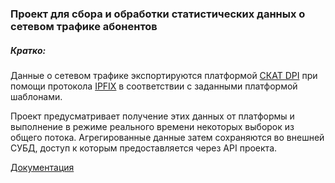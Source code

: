 ### Проект для сбора и обработки статистических данных о сетевом трафике абонентов

##### Кратко:

Данные о сетевом трафике экспортируются платформой [СКАТ DPI](https://vasexperts.ru/products/skat/ "Платформа СКАТ")
при помощи протокола [IPFIX](https://tools.ietf.org/html/rfc7011 "RFC 7011") в соответствии с заданными платформой шаблонами.
 
Проект предусматривает получение этих данных от платформы и выполнение в режиме реального времени некоторых выборок из общего потока.
Агрегированные данные затем сохраняются во внешней СУБД, доступ к которым предоставляется через API проекта.

[Документация](https://github.com/alexand84/scat-statistics/wiki "Wiki")
